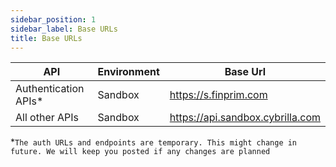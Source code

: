 ```yaml
---
sidebar_position: 1
sidebar_label: Base URLs
title: Base URLs
---
```


|API|Environment|Base Url|
|---|---|---|
|Authentication APIs*|Sandbox|https://s.finprim.com|
|All other APIs|Sandbox|https://api.sandbox.cybrilla.com|


*`The auth URLs and endpoints are temporary. This might change in future. We will keep you posted if any changes are planned`